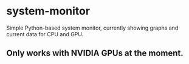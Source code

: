 # system-monitor
Simple Python-based system monitor, currently showing graphs and current data for CPU and GPU.

## Only works with NVIDIA GPUs at the moment.